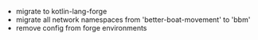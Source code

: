 - migrate to kotlin-lang-forge
- migrate all network namespaces from 'better-boat-movement' to 'bbm'
- remove config from forge environments